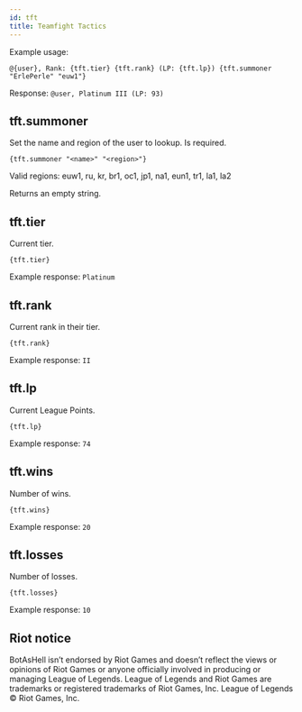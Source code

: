 ```yaml
---
id: tft
title: Teamfight Tactics
---
```


Example usage:

`@{user}, Rank: {tft.tier} {tft.rank} (LP: {tft.lp}) {tft.summoner "ErlePerle" "euw1"}`

Response: `@user, Platinum III (LP: 93)`

## tft.summoner

Set the name and region of the user to lookup. Is required.

`{tft.summoner "<name>" "<region>"}`

Valid regions: euw1, ru, kr, br1, oc1, jp1, na1, eun1, tr1, la1, la2

Returns an empty string.

## tft.tier

Current tier.

`{tft.tier}`

Example response: `Platinum`

## tft.rank

Current rank in their tier.

`{tft.rank}`

Example response: `II`

## tft.lp

Current League Points.

`{tft.lp}`

Example response: `74`

## tft.wins

Number of wins.

`{tft.wins}`

Example response: `20`

## tft.losses

Number of losses.

`{tft.losses}`

Example response: `10`


## Riot notice

BotAsHell isn’t endorsed by Riot Games and doesn’t reflect the views or opinions of Riot Games
or anyone officially involved in producing or managing League of Legends. League of Legends and Riot Games are
trademarks or registered trademarks of Riot Games, Inc. League of Legends © Riot Games, Inc.
